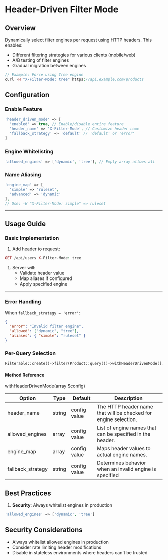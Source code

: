 # Header-Driven Filter Mode

## Overview

Dynamically select filter engines per request using HTTP headers. This enables:

- Different filtering strategies for various clients (mobile/web)
- A/B testing of filter engines
- Gradual migration between engines

```php
// Example: Force using Tree engine
curl -H "X-Filter-Mode: tree" https://api.example.com/products
```

## Configuration

### Enable Feature

```php
'header_driven_mode' => [
  'enabled' => true, // Enable/disable entire feature
  'header_name' => 'X-Filter-Mode', // Customize header name
  'fallback_strategy' => 'default' // 'default' or 'error'
]
```

### Engine Whitelisting

```php
'allowed_engines' => ['dynamic', 'tree'], // Empty array allows all
```

### Name Aliasing

```php
'engine_map' => [
  'simple' => 'ruleset',
  'advanced' => 'dynamic'
],
// Use: -H "X-Filter-Mode: simple" => ruleset
```

---

## Usage Guide

### Basic Implementation

1. Add header to request:

```php
GET /api/users X-Filter-Mode: tree
```

1. Server will:
   - Validate header value
   - Map aliases if configured
   - Apply specified engine

---

### Error Handling

When `fallback_strategy = 'error'`:

```json
{
  "error": "Invalid filter engine",
  "allowed": ["dynamic", "tree"],
  "aliases": { "simple": "ruleset" }
}
```

### Per-Query Selection

```php
Filterable::create()->filter(Product::query())->withHeaderDrivenMode([...]);
```

#### Method Reference

withHeaderDrivenMode(array $config)

| Option            | Type   | Default      | Description                                                     |
| ----------------- | ------ | ------------ | --------------------------------------------------------------- |
| header_name       | string | config value | The HTTP header name that will be checked for engine selection. |
| allowed_engines   | array  | config value | List of engine names that can be specified in the header.       |
| engine_map        | array  | config value | Maps header values to actual engine names.                      |
| fallback_strategy | string | config value | Determines behavior when an invalid engine is specified         |

## Best Practices

1. **Security**: Always whitelist engines in production

```php
'allowed_engines' => ['dynamic', 'tree']
```

## Security Considerations

- Always whitelist allowed engines in production
- Consider rate limiting header modifications
- Disable in stateless environments where headers can't be trusted
